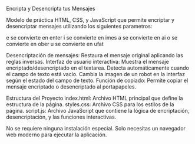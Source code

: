 Encripta y Desencripta tus Mensajes

Modelo de práctica HTML, CSS, y JavaScript que permite encriptar y desencriptar mensajes utilizando los siguientes parametros:

e se convierte en enter
i se convierte en imes
a se convierte en ai
o se convierte en ober
u se convierte en ufat

Desencriptación de mensajes: Restaura el mensaje original aplicando las reglas inversas.
Interfaz de usuario interactiva:
Muestra el mensaje encriptado/desencriptado en el textarea.
Detecta automáticamente cuando el campo de texto está vacío.
Cambia la imagen de un robot en la interfaz según el estado del campo de texto.
Función de copiado: Permite copiar el mensaje encriptado o desencriptado al portapapeles.

Estructura del Proyecto
index.html: Archivo HTML principal que define la estructura de la página.
styles.css: Archivo CSS para los estilos de la página.
script.js: Archivo JavaScript que contiene la lógica de encriptación, desencriptación, y las funciones interactivas.

No se requiere ninguna instalación especial. Solo necesitas un navegador web moderno para ejecutar la aplicación.